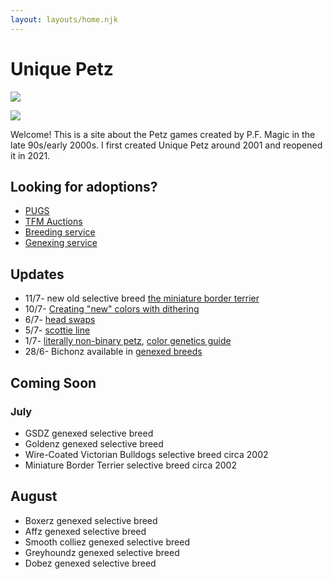 ```yaml
---
layout: layouts/home.njk
---
```


# Unique Petz



<a href="/hannah"><img src="https://cdn.glitch.com/e8c48446-7221-44a1-aabd-d809cd1d1e34%2Fjuly-stamp-ref-4.png?v=1626587519358" class="pixel img-right desktop-image"></a> 

<a href="/hannah"><img src="https://cdn.glitch.com/e8c48446-7221-44a1-aabd-d809cd1d1e34%2Fhannah.png?v=1626587835435" class="pixel img-right mobile-image"></a> 

Welcome! This is a site about the Petz games created by P.F. Magic in
the late 90s/early 2000s. I first created Unique Petz around 2001 and reopened it in 2021.
## Looking for adoptions?
- [PUGS](https://www.petzuniversal.com/view-profile/?view=Uniquepetz)
- [TFM Auctions](https://tfm.petzcommunity.org/index.php?seller=022713)
- [Breeding service](https://petzforum.proboards.com/thread/70014/uniques-breeding-service-p3)
- [Genexing service](https://petzforum.proboards.com/thread/70019/uniques-genexing-lab-breeding-service)


## Updates
- 11/7- new old selective breed [the miniature border terrier](/breeds/mbt)
- 10/7- [Creating "new" colors with dithering](/dither)
- 6/7- [head swaps](/headswap)
- 5/7- [scottie line](/scottie-line)
- 1/7- [literally non-binary petz](/non-binary), [color genetics guide](/color-slots)
- 28/6- Bichonz available in [genexed breeds](/genexed-breeds)



## Coming Soon

### July
- GSDZ genexed selective breed
- Goldenz genexed selective breed
- Wire-Coated Victorian Bulldogs selective breed circa 2002 
- Miniature Border Terrier selective breed circa 2002 


## August
- Boxerz genexed selective breed
- Affz genexed selective breed
- Smooth colliez genexed selective breed
- Greyhoundz genexed selective breed
- Dobez genexed selective breed
